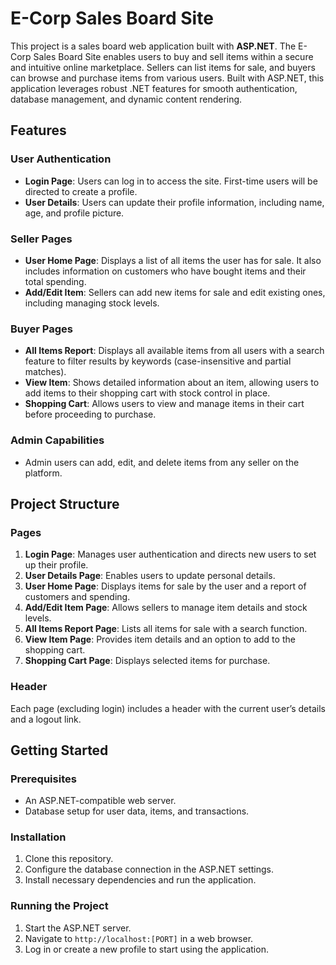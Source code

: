 # E-Corp Sales Board Site

This project is a sales board web application built with **ASP.NET**. The E-Corp Sales Board Site enables users to buy and sell items within a secure and intuitive online marketplace. Sellers can list items for sale, and buyers can browse and purchase items from various users. Built with ASP.NET, this application leverages robust .NET features for smooth authentication, database management, and dynamic content rendering.

## Features

### User Authentication
- **Login Page**: Users can log in to access the site. First-time users will be directed to create a profile.
- **User Details**: Users can update their profile information, including name, age, and profile picture.

### Seller Pages
- **User Home Page**: Displays a list of all items the user has for sale. It also includes information on customers who have bought items and their total spending.
- **Add/Edit Item**: Sellers can add new items for sale and edit existing ones, including managing stock levels.

### Buyer Pages
- **All Items Report**: Displays all available items from all users with a search feature to filter results by keywords (case-insensitive and partial matches).
- **View Item**: Shows detailed information about an item, allowing users to add items to their shopping cart with stock control in place.
- **Shopping Cart**: Allows users to view and manage items in their cart before proceeding to purchase.

### Admin Capabilities
- Admin users can add, edit, and delete items from any seller on the platform.

## Project Structure

### Pages
1. **Login Page**: Manages user authentication and directs new users to set up their profile.
2. **User Details Page**: Enables users to update personal details.
3. **User Home Page**: Displays items for sale by the user and a report of customers and spending.
4. **Add/Edit Item Page**: Allows sellers to manage item details and stock levels.
5. **All Items Report Page**: Lists all items for sale with a search function.
6. **View Item Page**: Provides item details and an option to add to the shopping cart.
7. **Shopping Cart Page**: Displays selected items for purchase.

### Header
Each page (excluding login) includes a header with the current user’s details and a logout link.

## Getting Started

### Prerequisites
- An ASP.NET-compatible web server.
- Database setup for user data, items, and transactions.

### Installation
1. Clone this repository.
2. Configure the database connection in the ASP.NET settings.
3. Install necessary dependencies and run the application.

### Running the Project
1. Start the ASP.NET server.
2. Navigate to `http://localhost:[PORT]` in a web browser.
3. Log in or create a new profile to start using the application.
